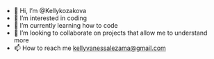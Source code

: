 - 👋 Hi, I’m @Kellykozakova
- 👀 I’m interested in coding
- 🌱 I’m currently learning how to code
- 💞️ I’m looking to collaborate on projects that allow me to understand more
- 📫 How to reach me kellyvanessalezama@gmail.com

<!---
Kellykozakova/Kellykozakova is a ✨ special ✨ repository because its `README.md` (this file) appears on your GitHub profile.
You can click the Preview link to take a look at your changes.
--->
